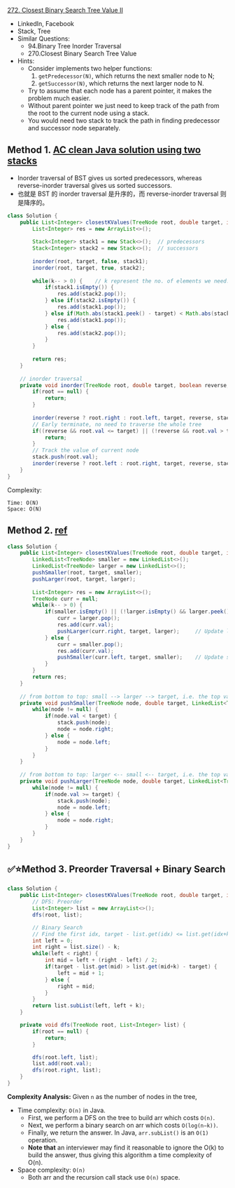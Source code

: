 [272. Closest Binary Search Tree Value II](https://leetcode.com/problems/closest-binary-search-tree-value-ii/)

* LinkedIn, Facebook
* Stack, Tree
* Similar Questions:
    * 94.Binary Tree Inorder Traversal
    * 270.Closest Binary Search Tree Value
* Hints:
    * Consider implements two helper functions:
        1. `getPredecessor(N)`, which returns the next smaller node to N;
        2. `getSuccessor(N)`, which returns the next larger node to N.
    * Try to assume that each node has a parent pointer, it makes the problem much easier.
    * Without parent pointer we just need to keep track of the path from the root to the current node using a stack.
    * You would need two stack to track the path in finding predecessor and successor node separately.
        
    
## Method 1. [AC clean Java solution using two stacks](https://leetcode.com/problems/closest-binary-search-tree-value-ii/discuss/70511/AC-clean-Java-solution-using-two-stacks)
* Inorder traversal of BST gives us sorted predecessors, whereas reverse-inorder traversal gives us sorted successors.
* 也就是 BST 的 inorder traversal 是升序的，而 reverse-inorder traversal 则是降序的。

```java 
class Solution {
    public List<Integer> closestKValues(TreeNode root, double target, int k) {
        List<Integer> res = new ArrayList<>();
        
        Stack<Integer> stack1 = new Stack<>();  // predecessors
        Stack<Integer> stack2 = new Stack<>();  // successors
        
        inorder(root, target, false, stack1);
        inorder(root, target, true, stack2);
        
        while(k-- > 0) {    // k represent the no. of elements we need. therefore, if k>0, keep adding elements to res.
            if(stack1.isEmpty()) {
                res.add(stack2.pop());
            } else if(stack2.isEmpty()) {
                res.add(stack1.pop());
            } else if(Math.abs(stack1.peek() - target) < Math.abs(stack2.peek() - target)) {
                res.add(stack1.pop());
            } else {
                res.add(stack2.pop());
            }
        }
        
        return res;
    }
    
    // inorder traversal
    private void inorder(TreeNode root, double target, boolean reverse, Stack<Integer> stack) {
        if(root == null) {
            return;
        }
        
        inorder(reverse ? root.right : root.left, target, reverse, stack);  // handle left or right subtree depends on inorder or reverse-inorder
        // Early terminate, no need to traverse the whole tree
        if((reverse && root.val <= target) || (!reverse && root.val > target)) {    // if (reverse && root.val<=target), then stop, which we only need to find elements larger than target, ==> successor
            return;                                                                 // if (!reverse && root.val>target), then stop, which we only need to find elements smaller than target, ==> predecessor    
        }
        // Track the value of current node
        stack.push(root.val);
        inorder(reverse ? root.left : root.right, target, reverse, stack);
    }
}
```
Complexity:
    
    Time: O(N)
    Space: O(N)
    
    
## Method 2. [ref](https://leetcode.com/problems/closest-binary-search-tree-value-ii/discuss/70511/AC-clean-Java-solution-using-two-stacks/200478)
```java 
class Solution {
    public List<Integer> closestKValues(TreeNode root, double target, int k) {
        LinkedList<TreeNode> smaller = new LinkedList<>();
        LinkedList<TreeNode> larger = new LinkedList<>();
        pushSmaller(root, target, smaller);
        pushLarger(root, target, larger);
        
        List<Integer> res = new ArrayList<>();
        TreeNode curr = null;
        while(k-- > 0) {
            if(smaller.isEmpty() || (!larger.isEmpty() && larger.peek().val - target < target - smaller.peek().val)) {
                curr = larger.pop();
                res.add(curr.val);
                pushLarger(curr.right, target, larger);     // Update larger stack
            } else {
                curr = smaller.pop();
                res.add(curr.val);
                pushSmaller(curr.left, target, smaller);    // Update smaller stack
            }
        }
        return res;
    }
    
    // from bottom to top: small --> larger --> target, i.e. the top value is the largest smaller value than target
    private void pushSmaller(TreeNode node, double target, LinkedList<TreeNode> stack) {
        while(node != null) {
            if(node.val < target) {
                stack.push(node);
                node = node.right;
            } else {
                node = node.left;
            }
        }
    }
    
    // from bottom to top: larger <-- small <-- target, i.e. the top value is the smallest larger value than target
    private void pushLarger(TreeNode node, double target, LinkedList<TreeNode> stack) {
        while(node != null) {
            if(node.val >= target) {
                stack.push(node);
                node = node.left;
            } else {
                node = node.right;
            }
        }
    }
}
```

## ✅⭐Method 3. Preorder Traversal + Binary Search
```java
class Solution {
    public List<Integer> closestKValues(TreeNode root, double target, int k) {
        // DFS: Preorder
        List<Integer> list = new ArrayList<>();
        dfs(root, list);

        // Binary Search
        // Find the first idx, target - list.get(idx) <= list.get(idx+k) - target
        int left = 0;
        int right = list.size() - k;
        while(left < right) {
            int mid = left + (right - left) / 2;
            if(target - list.get(mid) > list.get(mid+k) - target) {
                left = mid + 1;
            } else {
                right = mid;
            }
        }
        return list.subList(left, left + k);
    }

    private void dfs(TreeNode root, List<Integer> list) {
        if(root == null) {
            return;
        }

        dfs(root.left, list);
        list.add(root.val);
        dfs(root.right, list);
    }
}
```
**Complexity Analysis:** Given `n` as the number of nodes in the tree,
* Time complexity: `O(n)` in Java.
    * First, we perform a DFS on the tree to build arr which costs `O(n)`.
    * Next, we perform a binary search on arr which costs `O(log(n−k))`.
    * Finally, we return the answer. In Java, `arr.subList()` is an `O(1)` operation.
    * **Note that** an interviewer may find it reasonable to ignore the O(k) to build the answer, thus giving this algorithm a time complexity of O(n).
* Space complexity: `O(n)`
    * Both arr and the recursion call stack use `O(n)` space.
